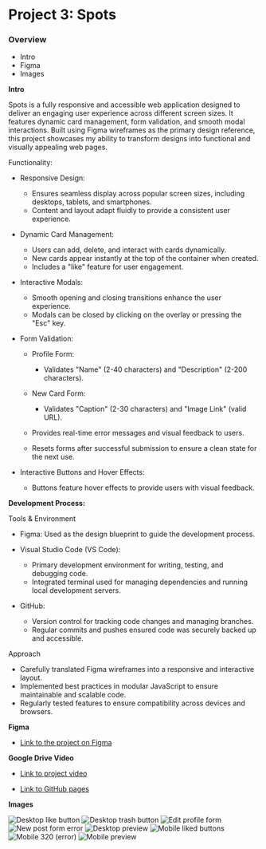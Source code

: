 # Project 3: Spots


### Overview

- Intro
- Figma
- Images

**Intro**

Spots is a fully responsive and accessible web application designed to deliver an engaging user experience across different screen sizes. It features dynamic card management, form validation, and smooth modal interactions. Built using Figma wireframes as the primary design reference, this project showcases my ability to transform designs into functional and visually appealing web pages.

Functionality:

- Responsive Design:
    * Ensures seamless display across popular screen sizes, including desktops, tablets, and smartphones.
    * Content and layout adapt fluidly to provide a consistent user experience.

- Dynamic Card Management:
    * Users can add, delete, and interact with cards dynamically.
    * New cards appear instantly at the top of the container when created.
    * Includes a "like" feature for user engagement.

- Interactive Modals:
    * Smooth opening and closing transitions enhance the user experience.
    * Modals can be closed by clicking on the overlay or pressing the "Esc" key.

- Form Validation:
    * Profile Form:
        * Validates "Name" (2-40 characters) and "Description" (2-200 characters).

    * New Card Form:
        * Validates "Caption" (2-30 characters) and "Image Link" (valid URL).

    * Provides real-time error messages and visual feedback to users.
    * Resets forms after successful submission to ensure a clean state for the next use.
 
- Interactive Buttons and Hover Effects:
    * Buttons feature hover effects to provide users with visual feedback.


**Development Process:**

Tools & Environment

- Figma: Used as the design blueprint to guide the development process.

- Visual Studio Code (VS Code):
   * Primary development environment for writing, testing, and debugging code.
   * Integrated terminal used for managing dependencies and running local development servers.

- GitHub:
   * Version control for tracking code changes and managing branches.
   * Regular commits and pushes ensured code was securely backed up and accessible.

Approach
- Carefully translated Figma wireframes into a responsive and interactive layout.
- Implemented best practices in modular JavaScript to ensure maintainable and scalable code.
- Regularly tested features to ensure compatibility across devices and browsers.


**Figma**

- [Link to the project on Figma](https://www.figma.com/file/BBNm2bC3lj8QQMHlnqRsga/Sprint-3-Project-%E2%80%94-Spots?type=design&node-id=2%3A60&mode=design&t=afgNFybdorZO6cQo-1)

**Google Drive Video**

- [Link to project video](https://drive.google.com/file/d/1z6G4-mBpOJUtn1SVD0q2R8pQULiw8KWN/view?usp=drive_link)

- [Link to GitHub pages](https://codem0n3t.github.io/se_project_spots/)


**Images**


![Desktop like button](https://github.com/user-attachments/assets/10da57a4-45a9-46a3-835f-e4e350837ef4)
![Desktop trash button](https://github.com/user-attachments/assets/48c5340a-7e55-46e5-98b4-daa8d417a3d7)
![Edit profile form](https://github.com/user-attachments/assets/0cdf5626-1908-4bf6-969f-28645d7633c0)
![New post form error](https://github.com/user-attachments/assets/3000ff0e-d163-4e21-a638-85ae3c1fe621)
![Desktop preview](https://github.com/user-attachments/assets/e5510f8a-bd87-4c00-bfc8-ada8baa025b6)
![Mobile liked buttons](https://github.com/user-attachments/assets/94c05ddd-0dfb-4bf6-9e89-72755a521d52)
![Mobile 320 (error)](https://github.com/user-attachments/assets/d2f4ad34-b442-4f0d-b955-74ac495992a5)
![Mobile preview](https://github.com/user-attachments/assets/9ed3aa69-7c8d-4b71-8468-7542b0f12878)


